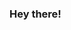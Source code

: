 ### Hey there!

<!--
**sawyerbelair/sawyerbelair** is a ✨ _special_ ✨ repository because its `README.md` (this file) appears on your GitHub profile.

I'm Sawyer Belair, a soon-to-graduate journalism student (and recovering former physics student) at the University of Nebraska-Lincoln. Although my prospective career in STEM never panned out, my dream has remained the same since those early days, albeit with a widened lens: to reign in complex, fascinating topics and make them digestible for the average person, and to show how issues halfway around the globe can affect each of us in tangible ways. 

Whether it's charting train derailments in Nebraska, delving into the ways that AI is transforming education or debating the pros and cons on medical marijuana legalization, I'm seeking to bring an analytical approach to my work, even in stories where hard numbers might not apply. Sometimes, it's easy to lose sight of real-life experiences in the presence of so many numbers, and so perhaps most importnatly, I'm striving to maintain the deeply human aspects embedded in every story. 

I'm also working on innovating novel applications of simple technology in the realm of data journalism, most recently in cooperation with UNL Professor Matt Waite on sensor-encoding project seeking to visualize the physical experience of attending large-crowd activities, such as sporting events and concerts.


Here are some ideas to get you started:

- 🔭 I’m currently working on ...
- 🌱 I’m currently learning ...
- 👯 I’m looking to collaborate on ...
- 🤔 I’m looking for help with ...
- 💬 Ask me about ...
- 📫 How to reach me: ...
- 😄 Pronouns: ...
- ⚡ Fun fact: ...
-->
